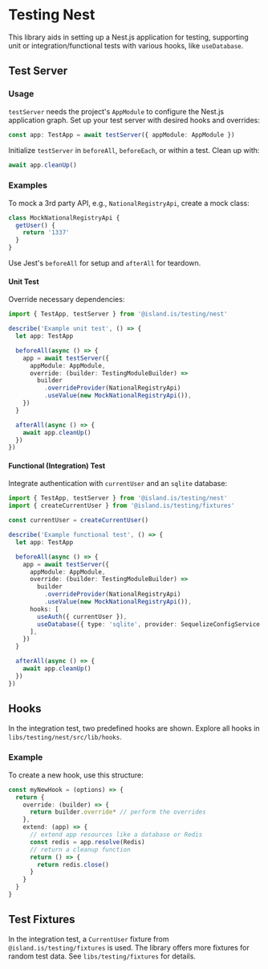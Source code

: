 # Testing Nest

This library aids in setting up a Nest.js application for testing, supporting unit or integration/functional tests with various hooks, like `useDatabase`.

## Test Server

### Usage

`testServer` needs the project's `AppModule` to configure the Nest.js application graph. Set up your test server with desired hooks and overrides:

```typescript
const app: TestApp = await testServer({ appModule: AppModule })
```

Initialize `testServer` in `beforeAll`, `beforeEach`, or within a test. Clean up with:

```typescript
await app.cleanUp()
```

### Examples

To mock a 3rd party API, e.g., `NationalRegistryApi`, create a mock class:

```typescript
class MockNationalRegistryApi {
  getUser() {
    return '1337'
  }
}
```

Use Jest's `beforeAll` for setup and `afterAll` for teardown.

#### Unit Test

Override necessary dependencies:

```typescript
import { TestApp, testServer } from '@island.is/testing/nest'

describe('Example unit test', () => {
  let app: TestApp

  beforeAll(async () => {
    app = await testServer({
      appModule: AppModule,
      override: (builder: TestingModuleBuilder) =>
        builder
          .overrideProvider(NationalRegistryApi)
          .useValue(new MockNationalRegistryApi()),
    })
  }

  afterAll(async () => {
    await app.cleanUp()
  })
})
```

#### Functional (Integration) Test

Integrate authentication with `currentUser` and an `sqlite` database:

```typescript
import { TestApp, testServer } from '@island.is/testing/nest'
import { createCurrentUser } from '@island.is/testing/fixtures'

const currentUser = createCurrentUser()

describe('Example functional test', () => {
  let app: TestApp

  beforeAll(async () => {
    app = await testServer({
      appModule: AppModule,
      override: (builder: TestingModuleBuilder) =>
        builder
          .overrideProvider(NationalRegistryApi)
          .useValue(new MockNationalRegistryApi()),
      hooks: [
        useAuth({ currentUser }),
        useDatabase({ type: 'sqlite', provider: SequelizeConfigService }),
      ],
    })
  }

  afterAll(async () => {
    await app.cleanUp()
  })
})
```

## Hooks

In the integration test, two predefined hooks are shown. Explore all hooks in `libs/testing/nest/src/lib/hooks`.

### Example

To create a new hook, use this structure:

```typescript
const myNewHook = (options) => {
  return {
    override: (builder) => {
      return builder.override* // perform the overrides
    },
    extend: (app) => {
      // extend app resources like a database or Redis
      const redis = app.resolve(Redis)
      // return a cleanup function
      return () => {
        return redis.close()
      }
    }
  }
}
```

## Test Fixtures

In the integration test, a `CurrentUser` fixture from `@island.is/testing/fixtures` is used. The library offers more fixtures for random test data. See `libs/testing/fixtures` for details.